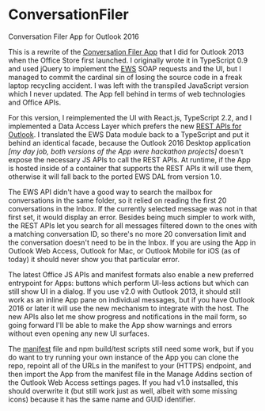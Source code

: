 # ConversationFiler
Conversation Filer App for Outlook 2016

This is a rewrite of the [Conversation Filer App](https://store.office.com/en-us/app.aspx?assetid=WA103935787&ui=en-US&rs=en-US&ad=US&appredirect=false)
that I did for Outlook 2013 when the Office Store first launched. I originally wrote it in TypeScript 0.9 and used jQuery to implement the
[EWS](https://dev.outlook.com/reference/add-ins/Office.context.mailbox.html#makeEwsRequestAsync) SOAP requests and the UI, but I managed
to commit the cardinal sin of losing the source code in a freak laptop recycling accident. I was left with the transpiled JavaScript
version which I never updated. The App fell behind in terms of web technologies and Office APIs.

For this version, I reimplemented the UI with React.js, TypeScript 2.2, and I implemented a Data Access Layer which prefers the new [REST
APIs for Outlook](https://dev.outlook.com/). I translated the EWS Data module back to a TypeScript and put it behind an identical facade,
because the Outlook 2016 Desktop application *[my day job, both versions of the App were hackathon projects]* doesn't expose the necessary
JS APIs to call the REST APIs. At runtime, if the App is hosted inside of a container that supports the REST APIs it will use them,
otherwise it will fall back to the ported EWS DAL from version 1.0.

The EWS API didn't have a good way to search the mailbox for conversations in the same folder, so it relied on reading the first 20
conversations in the Inbox. If the currently selected message was not in that first set, it would display an error. Besides being much
simpler to work with, the REST APIs let you search for all messages filtered down to the ones with a matching conversation ID, so there's
no more 20 conversation limit and the conversation doesn't need to be in the Inbox. If you are using the App in Outlook Web Access,
Outlook for Mac, or Outlook Mobile for iOS (as of today) it should never show you that particular error.

The latest Office JS APIs and manifest formats also enable a new preferred entrypoint for Apps: buttons which perform UI-less actions but
which can still show UI in a dialog. If you use v2.0 with Outlook 2013, it should still work as an inline App pane on individual messages,
but if you have Outlook 2016 or later it will use the new mechanism to integrate with the host. The new APIs also let me show progress
and notifications in the mail form, so going forward I'll be able to make the App show warnings and errors without even opening any new
UI surfaces.

The [manifest](./ConversationFiler.xml) file and npm build/test scripts still need some work, but if you do want to try running your
own instance of the App you can clone the repo, repoint all of the URLs in the manifest to your (HTTPS) endpoint, and then import the
App from the manifest file in the Manage Addins section of the Outlook Web Access settings pages. If you had v1.0 instsalled, this should
overwrite it (but still work just as well, albeit with some missing icons) because it has the same name and GUID identifier.
